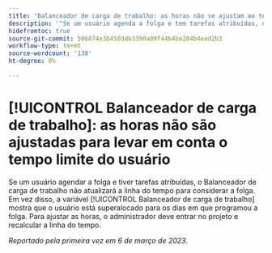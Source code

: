 ```yaml
---
title: "Balanceador de carga de trabalho: as horas não se ajustam ao tempo limite do usuário"
description: '"Se um usuário agenda a folga e tem tarefas atribuídas, o Balanceador de carga de trabalho não atualiza a linha do tempo para considerar a folga. Em vez disso, o Balanceador de carga de trabalho mostra que o usuário está superalocado para os dias em que programou a folga. Para ajustar as horas, o administrador deve entrar no projeto e recalcular a linha do tempo.'
hidefromtoc: true
source-git-commit: 506874e3b4503db3390a09f44b4be204b4ead2b3
workflow-type: tm+mt
source-wordcount: '138'
ht-degree: 0%

---
```



# [!UICONTROL Balanceador de carga de trabalho]: as horas não são ajustadas para levar em conta o tempo limite do usuário

Se um usuário agendar a folga e tiver tarefas atribuídas, o Balanceador de carga de trabalho não atualizará a linha do tempo para considerar a folga. Em vez disso, a variável [!UICONTROL Balanceador de carga de trabalho] mostra que o usuário está superalocado para os dias em que programou a folga. Para ajustar as horas, o administrador deve entrar no projeto e recalcular a linha do tempo.

_Reportado pela primeira vez em 6 de março de 2023._

